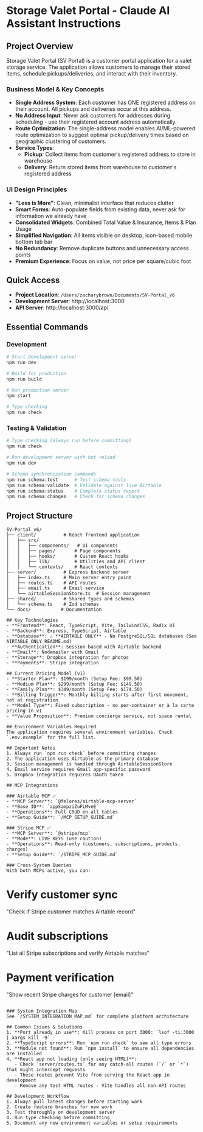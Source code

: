 # Storage Valet Portal - Claude AI Assistant Instructions

## Project Overview

Storage Valet Portal (SV Portal) is a customer portal application for a valet storage service. The application allows customers to manage their stored items, schedule pickups/deliveries, and interact with their inventory.

### Business Model & Key Concepts

- **Single Address System**: Each customer has ONE registered address on their account. All pickups and deliveries occur at this address.
- **No Address Input**: Never ask customers for addresses during scheduling - use their registered account address automatically.
- **Route Optimization**: The single-address model enables AI/ML-powered route optimization to suggest optimal pickup/delivery times based on geographic clustering of customers.
- **Service Types**:
  - **Pickup**: Collect items from customer's registered address to store in warehouse
  - **Delivery**: Return stored items from warehouse to customer's registered address

### UI Design Principles

- **"Less is More"**: Clean, minimalist interface that reduces clutter
- **Smart Forms**: Auto-populate fields from existing data, never ask for information we already have
- **Consolidated Widgets**: Combined Total Value & Insurance, Items & Plan Usage
- **Simplified Navigation**: All items visible on desktop, icon-based mobile bottom tab bar
- **No Redundancy**: Remove duplicate buttons and unnecessary access points
- **Premium Experience**: Focus on value, not price per square/cubic foot

## Quick Access

- **Project Location**: `/Users/zacharybrown/Documents/SV-Portal_v6`
- **Development Server**: http://localhost:3000
- **API Server**: http://localhost:3000/api

## Essential Commands

### Development

```bash
# Start development server
npm run dev

# Build for production
npm run build

# Run production server
npm start

# Type checking
npm run check
```

### Testing & Validation

```bash
# Type checking (always run before committing)
npm run check

# Run development server with hot reload
npm run dev

# Schema synchronization commands
npm run schema:test      # Test schema tools
npm run schema:validate  # Validate against live Airtable
npm run schema:status    # Complete status report
npm run schema:changes   # Check for schema changes
```

## Project Structure

```
SV-Portal_v6/
├── client/          # React frontend application
│   ├── src/
│   │   ├── components/   # UI components
│   │   ├── pages/       # Page components
│   │   ├── hooks/       # Custom React hooks
│   │   ├── lib/         # Utilities and API client
│   │   └── contexts/    # React contexts
├── server/          # Express backend server
│   ├── index.ts     # Main server entry point
│   ├── routes.ts    # API routes
│   ├── email.ts     # Email service
│   └── airtableSessionStore.ts  # Session management
├── shared/          # Shared types and schemas
│   └── schema.ts    # Zod schemas
└── docs/           # Documentation

## Key Technologies
- **Frontend**: React, TypeScript, Vite, TailwindCSS, Radix UI
- **Backend**: Express, TypeScript, Airtable
- **Database**: ⚠️ **AIRTABLE ONLY** - No PostgreSQL/SQL databases (See AIRTABLE_ONLY_README.md)
- **Authentication**: Session-based with Airtable backend
- **Email**: Nodemailer with Gmail
- **Storage**: Dropbox integration for photos
- **Payments**: Stripe integration

## Current Pricing Model (v1)
- **Starter Plan**: $199/month (Setup Fee: $99.50)
- **Medium Plan**: $299/month (Setup Fee: $149.50)
- **Family Plan**: $349/month (Setup Fee: $174.50)
- **Billing Trigger**: Monthly billing starts after first movement, not at registration
- **Model Type**: Fixed subscription - no per-container or à la carte pricing in v1
- **Value Proposition**: Premium concierge service, not space rental

## Environment Variables Required
The application requires several environment variables. Check `.env.example` for the full list.

## Important Notes
1. Always run `npm run check` before committing changes
2. The application uses Airtable as the primary database
3. Session management is handled through AirtableSessionStore
4. Email service requires Gmail app-specific password
5. Dropbox integration requires OAuth token

## MCP Integrations

### Airtable MCP ✅
- **MCP Server**: `@felores/airtable-mcp-server`
- **Base ID**: `appSampziZuFLMveE`
- **Operations**: Full CRUD on all tables
- **Setup Guide**: `/MCP_SETUP_GUIDE.md`

### Stripe MCP ✅
- **MCP Server**: `@stripe/mcp`
- **Mode**: LIVE KEYS (use caution)
- **Operations**: Read-only (customers, subscriptions, products, charges)
- **Setup Guide**: `/STRIPE_MCP_GUIDE.md`

### Cross-System Queries
With both MCPs active, you can:
```
# Verify customer sync
"Check if Stripe customer matches Airtable record"

# Audit subscriptions
"List all Stripe subscriptions and verify Airtable matches"

# Payment verification
"Show recent Stripe charges for customer [email]"
```

### System Integration Map
See `/SYSTEM_INTEGRATION_MAP.md` for complete platform architecture

## Common Issues & Solutions
1. **Port already in use**: Kill process on port 3000: `lsof -ti:3000 | xargs kill -9`
2. **TypeScript errors**: Run `npm run check` to see all type errors
3. **Module not found**: Run `npm install` to ensure all dependencies are installed
4. **React app not loading (only seeing HTML)**:
   - Check `server/routes.ts` for any catch-all routes (`/` or `*`) that might intercept requests
   - These routes prevent Vite from serving the React app in development
   - Remove any test HTML routes - Vite handles all non-API routes

## Development Workflow
1. Always pull latest changes before starting work
2. Create feature branches for new work
3. Test thoroughly on development server
4. Run type checking before committing
5. Document any new environment variables or setup requirements
```
